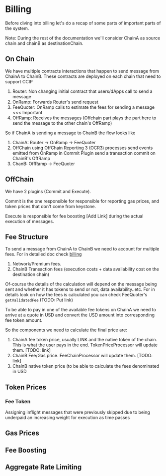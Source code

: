 # Billing

Before diving into billing let's do a recap of some parts of important parts of the system.

Note: During the rest of the documentation we'll consider ChainA as source chain and chainB as destinationChain.


## On Chain

We have multiple contracts interactions that happen to send message from ChainA to ChainB. These contracts are deployed on each chain that need to support CCIP
1. Router: Non changing initial contract that users/dApps call to send a message
2. OnRamp: Forwards Router's send request
3. FeeQuoter: OnRamp calls to estimate the fees for sending a message <<< Important
4. OffRamp: Receives the messages (Offchain part plays the part here to send the message to the other chain's OffRamp)

So if ChainA is sending a message to ChainB the flow looks like

1. ChainA: Router -> OnRamp -> FeeQuoter
2. OffChain using OffChain Reporting 3 (OCR3) processes send events emitted from OnRamp in Commit Plugin send a transaction commit on ChainB's OffRamp
3. ChanB: OffRamp -> FeeQuoter

## OffChain

We have 2 plugins (Commit and Execute).

Commit is the one responsible for responsible for reporting gas prices, and token prices that don't come from keystone.

Execute is responsible for fee boosting [Add Link] during the actual execution of messages.

## Fee Structure

To send a message from ChainA to ChainB we need to account for multiple fees. For in detailed doc check [billing](https://docs.chain.link/ccip/billing)

1. Network/Premium fees.
2. ChainB Transaction fees (execution costs + data availability cost on the destination chain)

Of-course the details of the calculation will depend on the message being sent and whether it has tokens to send or not, data availability..etc.
For in details look on how the fees is calculated you can check FeeQuoter's `getValidatedFee` (TODO: Put link)

To be able to pay in one of the available fee tokens on ChainA we need to arrive at a quote in USD and convert the USD amount into corresponding fee token amount.

So the components we need to calculate the final price are:
1. ChainA fee token price, usually LINK and the native token of the chain. This is what the user pays in the end. TokenPriceProcessor will update them. [TODO: link]
2. ChainB Fee/Gas price. FeeChainProcessor will update them. [TODO: link]
3. ChainB native token price (to be able to calculate the fees denominated in USD


## Token Prices

### Fee Token

Assigning inflight messages that were previously skipped due to being underpaid an increasing weight for execution as time passes

## Gas Prices

## Fee Boosting

## Aggregate Rate Limiting

